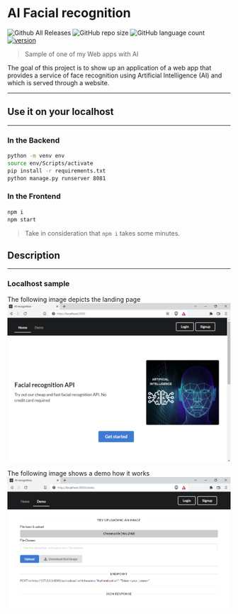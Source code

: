 # AI Facial recognition
![Github All Releases](https://img.shields.io/github/downloads/jatolentino/AI-Facial-recognition/total?logo=GitHub&style=plastic)
![GitHub repo size](https://img.shields.io/github/repo-size/jatolentino/AI-Facial-recognition)
![GitHub language count](https://img.shields.io/github/languages/count/jatolentino/AI-Facial-recognition?color=success&logo=CodersRank&logoColor=%23FFFFFF)
[![version](https://img.shields.io/badge/version-1.1-red.svg)](//npmjs.com/package/AI-Facial-recognition)

> Sample of one of my Web apps with AI

The goal of this project is to show up an application of a web app that provides a service of face recognition using Artificial Intelligence (AI) and which is served through a website.

---

## Use it on your localhost
---
### In the Backend
```bash
python -m venv env
source env/Scripts/activate
pip install -r requirements.txt
python manage.py runserver 8081
```
### In the Frontend
```bash
npm i
npm start
```
> Take in consideration that `npm i` takes some minutes.

## Description
---
### Localhost sample
The following image depicts the landing page
<br />
![Project Image](https://github.com/jatolentino/AI-Facial-recognition/blob/main/Sample/Landing%20page.png)

The following image shows a demo how it works
<br />
![Project Image](https://github.com/jatolentino/AI-Facial-recognition/blob/main/Sample/Test%20upload%20image.png)


